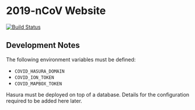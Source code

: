 # 2019-nCoV Website

[![Build Status](https://cloud.drone.io/api/badges/xgis-earth/covid-web/status.svg)](https://cloud.drone.io/xgis-earth/covid-web)

## Development Notes

The following environment variables must be defined:

* `COVID_HASURA_DOMAIN`
* `COVID_ION_TOKEN`
* `COVID_MAPBOX_TOKEN`

Hasura must be deployed on top of a database. Details for the configuration required to be added here later.
